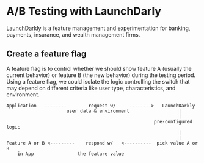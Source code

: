 # A/B Testing with LaunchDarly
[LaunchDarkly](https://launchdarkly.com) is a feature management and experimentation for banking, payments, insurance, and wealth management firms.

## Create a feature flag
A feature flag is to control whether we should show feature A (usually the current behavior) or feature B (the new behavior) during the testing period. Using a feature flag, we could isolate the logic controlling the switch that may depend on different criteria like user type, characteristics, and environment.
```
Application   --------        request w/     -------->   LaunchDarkly
                      user data & environment                  |
                                                               |
                                                      pre-configured logic
                                                               |
                                                               |
Feature A or B <---------    respond w/   <----------  pick value A or B
    in App                the feature value
```
